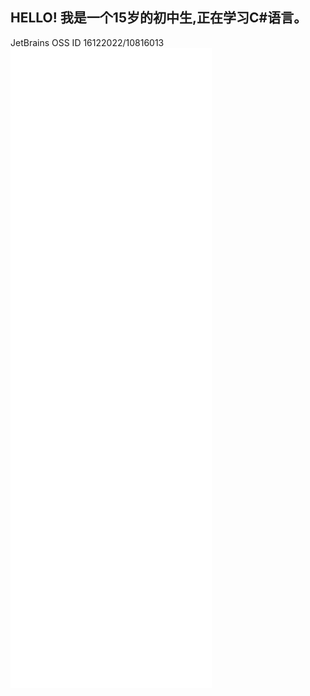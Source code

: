 ## HELLO! 我是一个15岁的初中生,正在学习C#语言。
JetBrains OSS ID 16122022/10816013
<img align="center" src="/github-metrics.svg" alt="Metrics" align="left">

